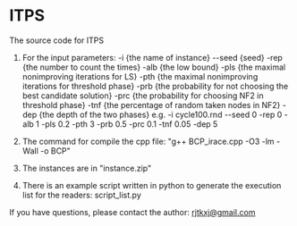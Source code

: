 # ITPS
The source code for ITPS

1) For the input parameters:
-i {the name of instance} --seed {seed} -rep {the number to count the times} -alb {the low bound} -pls {the maximal nonimproving iterations for LS} -pth {the maximal nonimproving iterations for threshold phase} -prb {the probability for not choosing the best candidate solution} -prc {the probability for choosing NF2 in threshold phase} -tnf {the percentage of random taken nodes in NF2} -dep {the depth of the two phases}
e.g.
-i cycle100.rnd --seed 0 -rep 0  -alb 1 -pls 0.2 -pth 3 -prb 0.5 -prc 0.1 -tnf 0.05 -dep 5

2) The command for compile the cpp file: "g++ BCP_irace.cpp -O3 -lm -Wall -o BCP"

3) The instances are in "instance.zip"

4) There is an example script written in python to generate the execution list for the readers: script_list.py

If you have questions, please contact the author: rjtkxj@gmail.com
